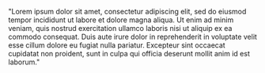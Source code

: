 "Lorem ipsum dolor sit amet, consectetur adipiscing elit, sed do 
eiusmod tempor incididunt ut labore et dolore magna aliqua. Ut enim ad 
minim veniam, quis nostrud exercitation ullamco laboris nisi ut aliquip 
ex ea commodo consequat. Duis aute irure dolor in reprehenderit in 
voluptate velit esse cillum dolore eu fugiat nulla pariatur. Excepteur 
sint occaecat cupidatat non proident, sunt in culpa qui officia 
deserunt mollit anim id est laborum."
